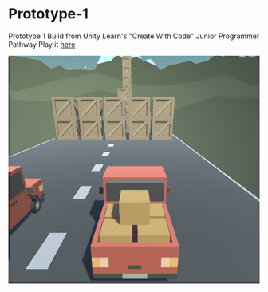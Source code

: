 # Prototype-1
Prototype 1 Build from Unity Learn's "Create With Code" Junior Programmer Pathway
Play it [here](https://brosephb.github.io/Prototype-1/)

![Cover photo of car simulator](https://github.com/BrosephB/Prototype-1/blob/main/cover.png)
